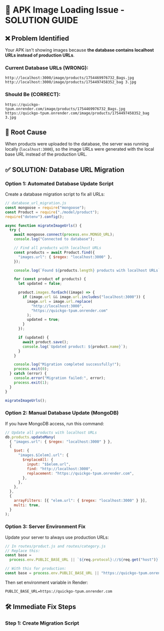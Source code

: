 # 🚨 APK Image Loading Issue - SOLUTION GUIDE

## ❌ **Problem Identified**

Your APK isn't showing images because **the database contains localhost URLs instead of production URLs**.

### **Current Database URLs (WRONG):**

```
http://localhost:3000/image/products/1754469976732_Bags.jpg
http://localhost:3000/image/products/1754497458352_bag 3.jpg
```

### **Should Be (CORRECT):**

```
https://quickgo-tpum.onrender.com/image/products/1754469976732_Bags.jpg
https://quickgo-tpum.onrender.com/image/products/1754497458352_bag 3.jpg
```

## 🔧 **Root Cause**

When products were uploaded to the database, the server was running locally (`localhost:3000`), so the image URLs were generated with the local base URL instead of the production URL.

## ✅ **SOLUTION: Database URL Migration**

### **Option 1: Automated Database Update Script**

Create a database migration script to fix all URLs:

```javascript
// database_url_migration.js
const mongoose = require("mongoose");
const Product = require("./model/product");
require("dotenv").config();

async function migrateImageUrls() {
  try {
    await mongoose.connect(process.env.MONGO_URL);
    console.log("Connected to database");

    // Find all products with localhost URLs
    const products = await Product.find({
      "images.url": { $regex: "localhost:3000" },
    });

    console.log(`Found ${products.length} products with localhost URLs`);

    for (const product of products) {
      let updated = false;

      product.images.forEach((image) => {
        if (image.url && image.url.includes("localhost:3000")) {
          image.url = image.url.replace(
            "http://localhost:3000",
            "https://quickgo-tpum.onrender.com"
          );
          updated = true;
        }
      });

      if (updated) {
        await product.save();
        console.log(`Updated product: ${product.name}`);
      }
    }

    console.log("Migration completed successfully!");
    process.exit(0);
  } catch (error) {
    console.error("Migration failed:", error);
    process.exit(1);
  }
}

migrateImageUrls();
```

### **Option 2: Manual Database Update (MongoDB)**

If you have MongoDB access, run this command:

```javascript
// Update all products with localhost URLs
db.products.updateMany(
  { "images.url": { $regex: "localhost:3000" } },
  {
    $set: {
      "images.$[elem].url": {
        $replaceAll: {
          input: "$$elem.url",
          find: "http://localhost:3000",
          replacement: "https://quickgo-tpum.onrender.com",
        },
      },
    },
  },
  {
    arrayFilters: [{ "elem.url": { $regex: "localhost:3000" } }],
    multi: true,
  }
);
```

### **Option 3: Server Environment Fix**

Update your server to always use production URLs:

```javascript
// In routes/product.js and routes/category.js
// Replace this:
const base =
  process.env.PUBLIC_BASE_URL || `${req.protocol}://${req.get("host")}`;

// With this for production:
const base = process.env.PUBLIC_BASE_URL || "https://quickgo-tpum.onrender.com";
```

Then set environment variable in Render:

```
PUBLIC_BASE_URL=https://quickgo-tpum.onrender.com
```

## 🛠️ **Immediate Fix Steps**

### **Step 1: Create Migration Script**
